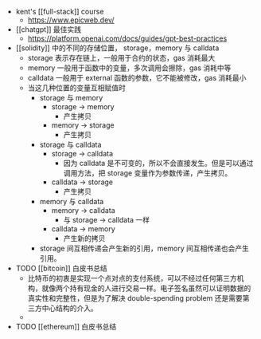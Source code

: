 - kent's [[full-stack]] course
	- https://www.epicweb.dev/
- [[chatgpt]] 最佳实践
	- https://platform.openai.com/docs/guides/gpt-best-practices
- [[solidity]] 中的不同的存储位置， storage，memory 与 calldata
	- storage 表示存在链上，一般用于合约的状态，gas 消耗最大
	- memory 一般用于函数中的变量，多次调用会擦除，gas 消耗中等
	- calldata 一般用于 external 函数的参数，它不能被修改，gas 消耗最小
	- 当这几种位置的变量互相赋值时
		- storage 与 memory
			- storage -> memory
				- 产生拷贝
			- memory -> storage
				- 产生拷贝
		- storage 与 calldata
			- storage -> calldata
				- 因为 calldata 是不可变的，所以不会直接发生。但是可以通过调用方法，把 storage 变量作为参数传递，产生拷贝。
			- calldata -> storage
				- 产生拷贝
		- memory 与 calldata
			- memory -> calldata
				- 与 storage -> calldata 一样
			- calldata -> memory
				- 产生新的拷贝
		- storage 间互相传递会产生新的引用，memory 间互相传递也会产生引用。
- TODO [[bitcoin]] 白皮书总结
	- 比特币的初衷是实现一个点对点的支付系统，可以不经过任何第三方机构，就像两个持有现金的人进行交易一样。电子签名虽然可以证明数据的真实性和完整性，但是为了解决 double-spending problem 还是需要第三方中心结构的介入。
	-
- TODO [[ethereum]] 白皮书总结
